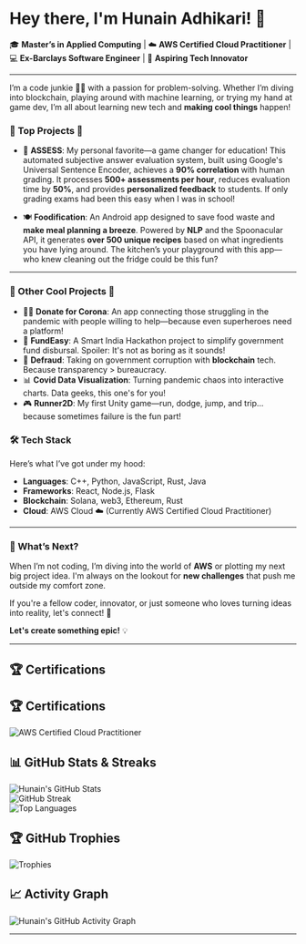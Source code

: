 # Hey there, I'm Hunain Adhikari! 👋  

🎓 **Master’s in Applied Computing** | :cloud: **AWS Certified Cloud Practitioner** | 💻 **Ex-Barclays Software Engineer** | 🚀 **Aspiring Tech Innovator**

---

I’m a code junkie 🧑‍💻 with a passion for problem-solving. Whether I’m diving into blockchain, playing around with machine learning, or trying my hand at game dev, I’m all about learning new tech and **making cool things** happen!

### 🌟 Top Projects 🌟

- 📝 **ASSESS**: My personal favorite—a game changer for education! This automated subjective answer evaluation system, built using Google's Universal Sentence Encoder, achieves a **90% correlation** with human grading. It processes **500+ assessments per hour**, reduces evaluation time by **50%**, and provides **personalized feedback** to students. If only grading exams had been this easy when I was in school!
  
- 🍽️ **Foodification**: An Android app designed to save food waste and **make meal planning a breeze**. Powered by **NLP** and the Spoonacular API, it generates **over 500 unique recipes** based on what ingredients you have lying around. The kitchen’s your playground with this app—who knew cleaning out the fridge could be this fun?

---

### 🚧 Other Cool Projects 🚧

- 🦸‍♂️ **Donate for Corona**: An app connecting those struggling in the pandemic with people willing to help—because even superheroes need a platform!
- 🏦 **FundEasy**: A Smart India Hackathon project to simplify government fund disbursal. Spoiler: It's not as boring as it sounds!
- 🔗 **Defraud**: Taking on government corruption with **blockchain** tech. Because transparency > bureaucracy.
- 📊 **Covid Data Visualization**: Turning pandemic chaos into interactive charts. Data geeks, this one's for you!
- 🎮 **Runner2D**: My first Unity game—run, dodge, jump, and trip... because sometimes failure is the fun part!

### 🛠️ Tech Stack
Here’s what I’ve got under my hood:
- **Languages**: C++, Python, JavaScript, Rust, Java
- **Frameworks**: React, Node.js, Flask
- **Blockchain**: Solana, web3, Ethereum, Rust
- **Cloud**: AWS Cloud ☁️ (Currently AWS Certified Cloud Practitioner)

---

### 🎯 What’s Next?
When I’m not coding, I’m diving into the world of **AWS** or plotting my next big project idea. I'm always on the lookout for **new challenges** that push me outside my comfort zone.

If you're a fellow coder, innovator, or just someone who loves turning ideas into reality, let's connect! 🤝

**Let's create something epic!** 💡

---

## 🏆 Certifications
## 🏆 Certifications
![AWS Certified Cloud Practitioner]((aws-certified-cloud-practitioner.png))


## 📊 GitHub Stats & Streaks

![Hunain's GitHub Stats](https://github-readme-stats.vercel.app/api?username=hunainadhi&show_icons=true&theme=radical&hide=prs,issues)  
![GitHub Streak](https://github-readme-streak-stats.herokuapp.com/?user=hunainadhi&theme=radical)  
![Top Languages](https://github-readme-stats.vercel.app/api/top-langs/?username=hunainadhi&layout=compact&theme=radical)

## 🏆 GitHub Trophies

![Trophies](https://github-profile-trophy.vercel.app/?username=hunainadhi&theme=radical&column=4)

## 📈 Activity Graph

![Hunain's GitHub Activity Graph](https://github-readme-activity-graph.vercel.app/graph?username=hunainadhi&theme=react-dark&bg_color=20232a&hide_border=true&line=F85D7F&color=F85D7F)

---
